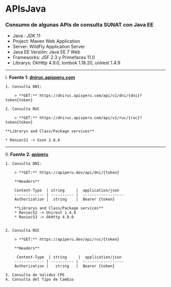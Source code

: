 # APIsJava
### Consumo de algunas APIs de consulta SUNAT con Java EE

* Java : JDK 11
* Project: Maven Web Application
* Server: WildFly Application Server
* Java EE Versión: Java EE 7 Web
* Frameworks: JSF 2.3 y Primefaces 11.0
* Librarys: OkHttp 4.9.0, lombok 1.18.20, unirest 1.4.9
--- 
I. **Fuente 1: [dniruc.apisperu.com](https://dniruc.apisperu.com/api/v1/dni/)**

	1. Consulta DNI:

		> **GET:** https://dniruc.apisperu.com/api/v1/dni/{dni}?token{token}

	2. Consulta RUC

		> **GET:** https://dniruc.apisperu.com/api/v1/ruc/{ruc}?token{token}

    **Librarys and Class/Package services**
    
    * ReniecS1 -> Gson 2.8.6
---
II. **Fuente 2: [apiperu](https://apiperu.dev/)**


	1. Consulta DNI:

        > **GET:** https://apiperu.dev/api/dni/{token}

	    **Headers**

	    Content-Type  | string     |  application/json
	    ------------- | ---------- |  ------------------
	    Authorization |  string    |  Bearer {token}

        **Librarys and Class/Package services**
        * ReniecS2 -> Unirest 1.4.9
        * ReniecS3 -> OkHttp 4.9.0
    

	2. Consulta RUC

	    > **GET:** https://apiperu.dev/api/ruc/{token}
	    
	    **Headers**

	     Content-Type  | string     |  application/json
	    ------------- | ---------- |  ------------------
	    Authorization |   string   |  Bearer {token}

	3. Consulta de Validez CPE
	4. Consulta del Tipo de Cambio